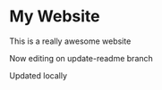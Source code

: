 # My Website

This is a really awesome website

Now editing on update-readme branch 

Updated locally
